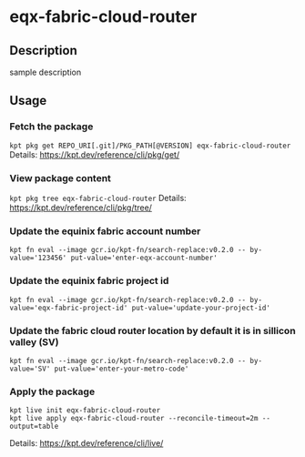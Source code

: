 # eqx-fabric-cloud-router

## Description
sample description

## Usage

### Fetch the package
`kpt pkg get REPO_URI[.git]/PKG_PATH[@VERSION] eqx-fabric-cloud-router`
Details: https://kpt.dev/reference/cli/pkg/get/

### View package content
`kpt pkg tree eqx-fabric-cloud-router`
Details: https://kpt.dev/reference/cli/pkg/tree/

### Update the equinix fabric account number

`kpt fn eval --image gcr.io/kpt-fn/search-replace:v0.2.0 -- by-value='123456' put-value='enter-eqx-account-number'`

### Update the equinix fabric project id

`kpt fn eval --image gcr.io/kpt-fn/search-replace:v0.2.0 -- by-value='eqx-fabric-project-id' put-value='update-your-project-id'`


### Update the fabric cloud router location by default it is in sillicon valley (SV)

`kpt fn eval --image gcr.io/kpt-fn/search-replace:v0.2.0 -- by-value='SV' put-value='enter-your-metro-code'`


### Apply the package
```
kpt live init eqx-fabric-cloud-router
kpt live apply eqx-fabric-cloud-router --reconcile-timeout=2m --output=table
```
Details: https://kpt.dev/reference/cli/live/

